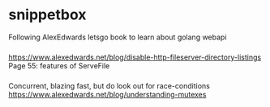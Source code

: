 # snippetbox
Following AlexEdwards letsgo book to learn about golang webapi


### 
https://www.alexedwards.net/blog/disable-http-fileserver-directory-listings
Page 55: 
features of ServeFile


###
Concurrent, blazing fast, but do look out for race-conditions
https://www.alexedwards.net/blog/understanding-mutexes